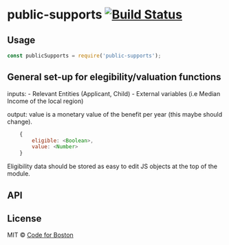 # public-supports [![Build Status](https://travis-ci.org/codeforboston/public-supports.svg?branch=master)](https://travis-ci.org/codeforboston/public-supports)

>

## Usage

```js
const publicSupports = require('public-supports');

```

## General set-up for elegibility/valuation functions

inputs:
	- Relevant Entities (Applicant, Child)
	- External variables (i.e Median Income of the local region)

output:
	value is a monetary value of the benefit per year (this maybe should change).
```js
	{
		eligible: <Boolean>,
		value: <Number>
	}
```

Eligibility data should be stored as easy to edit JS objects at the top of the module.


## API


## License

MIT © [Code for Boston](https://github.com/codeforboston)
